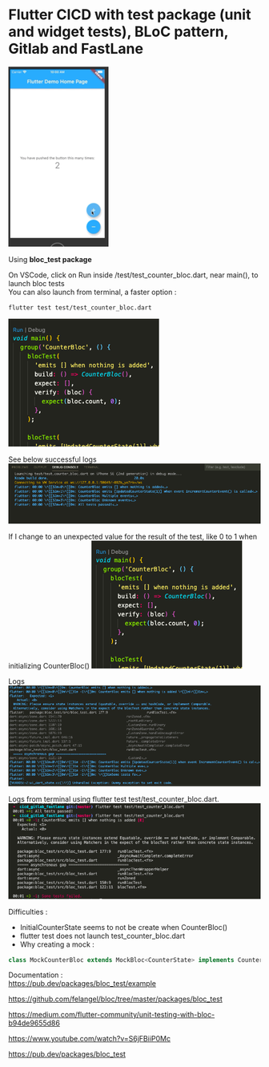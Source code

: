 # Flutter CICD with test package (unit and widget tests), BLoC pattern, Gitlab and FastLane
![Counter App](/assets/CounterApp.png)<br/>

Using <strong>bloc_test package </strong><br/>

On VSCode, click on Run inside /test/test_counter_bloc.dart, near main(), to launch bloc tests<br/>
You can also launch from terminal, a faster option :
```bash
flutter test test/test_counter_bloc.dart 
```
![Run Button](/assets/RunButton.png)<br/>

See below successful logs<br/>
![Logs In Case Of Success](/assets/LogsInCaseOfSuccess.png)<br/>


If I change to an unexpected value for the result of the test, like 0 to 1 when initializing CounterBloc()
![Run Button](/assets/TestError.png)<br/>

Logs
![Run Button](/assets/LogsInCaseOfError.png)<br/>

Logs from terminal using flutter test test/test_counter_bloc.dart.
![Run Button](/assets/LogsTerminal.png)<br/>

Difficulties :
- InitialCounterState seems to not be create when CounterBloc()
- flutter test does not launch test_counter_bloc.dart
- Why creating a mock :
```dart
class MockCounterBloc extends MockBloc<CounterState> implements CounterBloc {}
```

Documentation :<br/>
https://pub.dev/packages/bloc_test/example

https://github.com/felangel/bloc/tree/master/packages/bloc_test

https://medium.com/flutter-community/unit-testing-with-bloc-b94de9655d86

https://www.youtube.com/watch?v=S6jFBiiP0Mc

https://pub.dev/packages/bloc_test